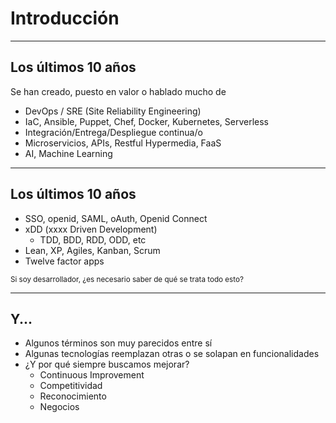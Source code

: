 # Introducción

---

## Los últimos 10 años

Se han creado, puesto en valor o hablado mucho de

* DevOps / SRE (Site Reliability Engineering)
* IaC, Ansible, Puppet, Chef, Docker, Kubernetes, Serverless
* Integración/Entrega/Despliegue continua/o
* Microservicios, APIs, Restful Hypermedia, FaaS
* AI, Machine Learning

---

## Los últimos 10 años

* SSO, openid, SAML, oAuth, Openid Connect
* xDD (xxxx Driven Development)
	* TDD, BDD, RDD, ODD, etc
* Lean, XP, Agiles, Kanban, Scrum
* Twelve factor apps


<small class="fragment">
Si soy desarrollador, ¿es necesario saber de qué se trata todo esto?
</small>

---

## Y...

* Algunos términos son muy parecidos entre sí
* Algunas tecnologías reemplazan otras o se solapan en funcionalidades
* ¿Y por qué siempre buscamos mejorar?
	* Continuous Improvement
	* Competitividad
	* Reconocimiento
	* Negocios

